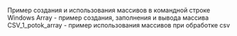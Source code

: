 Пример создания и использования массивов в командной строке Windows
Array - пример создания, заполнения и вывода массива
CSV_1_potok_array - пример использования массивов при обработке csv